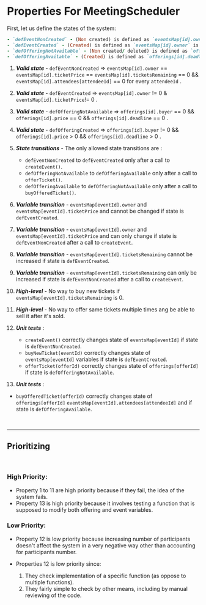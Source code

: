 # Properties For MeetingScheduler

First, let us define the states of the system:

```ruby
- `defEventNonCreated` - (Non created) is defined as `eventsMap[id].owner` is 0.
- `defEventCreated` - (Created) is defined as `eventsMap[id].owner` is not 0.
- `defOfferingNotAvailable` - (Non created/ deleted) is defined as `offerings[id].deadline` is 0.
- `defOfferingAvailable` - (Created) is defined as `offerings[id].deadline` is not 0.
```

1. ***Valid state*** - `defEventNonCreated` => `eventsMap[id].owner` == `eventsMap[id].ticketPrice` == `eventsMap[id].ticketsRemaining` == 0 && `eventsMap[id].attendees[attendeeId]` == 0 for every `attendeeId` .
2. ***Valid state*** - `defEventCreated` => `eventsMap[id].owner` != 0 & `eventsMap[id].ticketPrice`!= 0 .
4. ***Valid state*** - `defOfferingNotAvailable` => `offerings[id].buyer` == 0  && `offerings[id].price` == 0 && `offerings[id].deadline` == 0 .
5. ***Valid state*** - `defOfferingCreated` => `offerings[id].buyer` != 0  && `offerings[id].price` > 0 && `offerings[id].deadline` > 0 .


6. ***State transitions*** - The only allowed state transitions are : 
    - `defEventNonCreated` to `defEventCreated` only after a call to `createEvent()`.
    - `defOfferingNotAvailable` to `defOfferingAvailable` only after a call to `offerTicket()`.
    - `defOfferingAvailable` to `defOfferingNotAvailable` only after a call to `buyOfferedTicket()`.


7. ***Variable transition*** - `eventsMap[eventId].owner` and `eventsMap[eventId].ticketPrice` and cannot be changed if state is `defEventCreated`.
8. ***Variable transition*** - `eventsMap[eventId].owner` and `eventsMap[eventId].ticketPrice` and can only change if state is `defEventNonCreated` after a call to `createEvent`.
9. ***Variable transition*** - `eventsMap[eventId].ticketsRemaining`  cannot be increased if state is `defEventCreated`.
10. ***Variable transition*** - `eventsMap[eventId].ticketsRemaining`  can only be increased if state is `defEventNonCreated` after a call to `createEvent`.


10. ***High-level*** - No way to buy new tickets if `eventsMap[eventId].ticketsRemaining` is 0. 
11. ***High-level*** - No way to offer same tickets multiple times ang be able to sell it after it's sold. 



12. ***Unit tests***  : 
    - `createEvent()` correctly changes state of `eventsMap[eventId]` if state is `defEventNonCreated`.
    - `buyNewTicket(eventId)` correctly changes state of `eventsMap[eventId]` variables if state is `defEventCreated`.
    - `offerTicket(offerId)` correctly changes state of `offerings[offerId]` if state is `defOfferingNotAvailable`.
    
13. ***Unit tests***  : 
- `buyOfferedTicket(offerId)` correctly changes state of `offerings[offerId]` `eventsMap[eventId].attendees[attendeeId]` and if state is `defOfferingAvailable`.
    


</br>

---

## Prioritizing

</br>



### High Priority:

- Property 1 to 11 are high priority because if they fail, the idea of the system fails.
- Property 13 is high priority because it involves testing a function that is supposed to modify both offering and event variables.


### Low Priority:
- Property 12 is low priority because increasing number of participants doesn't affect the system in a very negative way other than accounting for participants number.

- Properties 12 is low priority since:
    1. They check implementation of a specific function (as oppose to multiple functions).
    2. They fairly simple to check by other means, including by manual reviewing of the code.